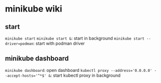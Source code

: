 # minikube wiki
## start
`minikube start`
`minikube start &`: start in background
`minikube start --driver=podman`: start with podman driver

## minikube dashboard
`minikube dashboard`: open dashboard
`kubectl proxy --address='0.0.0.0' --accept-hosts='^*$' &`: start kubectl proxy in background